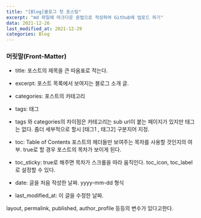 ```yaml
---
title: "[Blog]블로그 첫 포스팅"
excerpt: "md 파일에 마크다운 문법으로 작성하여 Github에 업로드 하기"
data: 2021-12-26
last_modified_at: 2021-12-29
categories: Blog
---
```


### 머릿말(Front-Matter)

- title: 포스트의 제목을 큰 따옴표로 적는다.
- excerpt: 포스트 목록에서 보여지는 블로그 소개 글.
- categories: 포스트의 카테고리
- tags: 태그
- tags 와 categories의 차이점은 카테고리는 sub url이 붙는 페이지가 있지만 태그는 없다.
  좀더 세부적으로 할시 [태그1 , 태그2] 구분지어 지정.

- toc: Table of Contents 포스트의 헤더들만 보여주는 목차를 사용할 것인지의 여부.
  true로 할 경우 포스트의 목차가 보이게 된다.

- toc_sticky: true로 해주면 목차가 스크롤을 따라 움직인다. toc_icon, toc_label로 설정할 수 있다.

- date: 글을 처음 작성한 날짜. yyyy-mm-dd 형식
- last_modified_at: 이 글을 수정한 날짜.

layout, permalink, published, author_profile 등등의 변수가 있다고한다.
